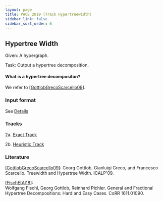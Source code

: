 ```yaml
---
layout: page
title: PACE 2019 (Track Hypertreewidth)
sidebar_link: false
sidebar_sort_order: 6
---
```


## Hypertree Width 
Given:
A hypergraph.

Task:
Output a hypertree decomposition.


#### What is a hypertree decompositon?
We refer to [[GottlobGrecoScarcello09](https://www.mat.unical.it/~ggreco/files/GottlobGrecoScarcello.pdf)].


### Input format

See [Details](htd_format)

### Tracks
2a. [Exact Track](htd_exact)
    
2b. [Heuristic Track](htd_heur)

### Literature
[[GottlobGrecoScarcello09](https://www.mat.unical.it/~ggreco/files/GottlobGrecoScarcello.pdf)]: Georg Gottlob, Gianluigi Greco, and Francesco Scarcello. Treewidth and Hypertree Width. ICALP'09.

[[FischEtAl18](https://arxiv.org/abs/1611.01090)]:  
Wolfgang Fischl, Georg Gottlob, Reinhard Pichler. General and Fractional Hypertree Decompositions: Hard and Easy Cases. CoRR 1611.01090.
 




